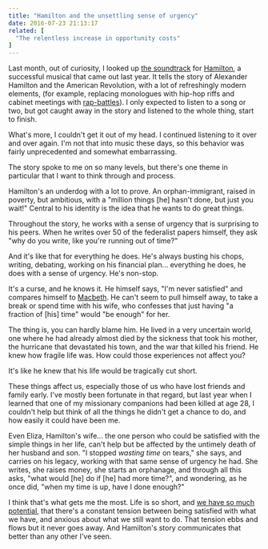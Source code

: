 ```yaml
---
title: "Hamilton and the unsettling sense of urgency"
date: 2016-07-23 21:13:17
related: [
  "The relentless increase in opportunity costs"
]
---
```


Last month, out of curiosity, I looked up [the soundtrack][1] for [Hamilton][2], a successful musical that came out last year. It tells the story of Alexander Hamilton and the American Revolution, with a lot of refreshingly modern elements, (for example, replacing monologues with hip-hop riffs and cabinet meetings with [rap-battles][3]). I only expected to listen to a song or two, but got caught away in the story and listened to the whole thing, start to finish.

 [1]: https://play.spotify.com/album/1kCHru7uhxBUdzkm4gzRQc
 [2]: https://en.wikipedia.org/wiki/Hamilton_(musical)
 [3]: https://www.youtube.com/watch?v=mBmTdJ4XTfs

What's more, I couldn't get it out of my head. I continued listening to it over and over again. I'm not that into music these days, so this behavior was fairly unprecedented and somewhat embarrassing.

The story spoke to me on so many levels, but there's one theme in particular that I want to think through and process.

Hamilton's an underdog with a lot to prove. An orphan-immigrant, raised in poverty, but ambitious, with a "million things [he] hasn't done, but just you wait!" Central to his identity is the idea that he wants to do great things.

Throughout the story, he works with a sense of urgency that is surprising to his peers. When he writes over 50 of the federalist papers himself, they ask "why do you write, like you're running out of time?"

And it's like that for everything he does. He's always busting his chops, writing, debating, working on his financial plan... everything he does, he does with a sense of urgency. He's non-stop.

It's a curse, and he knows it. He himself says, "I'm never satisfied" and compares himself to [Macbeth][4]. He can't seem to pull himself away, to take a break or spend time with his wife, who confesses that just having "a fraction of [his] time" would "be enough" for her.

 [4]: https://en.wikipedia.org/wiki/Macbeth_(character)

The thing is, you can hardly blame him. He lived in a very uncertain world, one where he had already almost died by the sickness that took his mother, the hurricane that devastated his town, and the war that killed his friend. He knew how fragile life was. How could those experiences not affect you?

It's like he knew that his life would be tragically cut short.

These things affect us, especially those of us who have lost friends and family early. I've mostly been fortunate in that regard, but last year when I learned that one of my missionary companions had been killed at age 28, I couldn't help but think of all the things he didn't get a chance to do, and how easily it could have been me.

Even Eliza, Hamilton's wife... the one person who could be satisfied with the simple things in her life, can't help but be affected by the untimely death of her husband and son. "I stopped *wasting time* on tears," she says, and carries on his legacy, working with that same sense of urgency he had. She writes, she raises money, she starts an orphanage, and through all this asks, "what would [he] do if [he] had more time?", and wondering, as he once did, "when my time is up, have I done enough?"

I think that's what gets me the most. Life is so short, and [we have so much potential][5], that there's a constant tension between being satisfied with what we have, and anxious about what we still want to do. That tension ebbs and flows but it never goes away. And Hamilton's story communicates that better than any other I've seen.

 [5]: {{site.url}}/2014/07/21/the-relentless-increase-in-opportunity-costs
